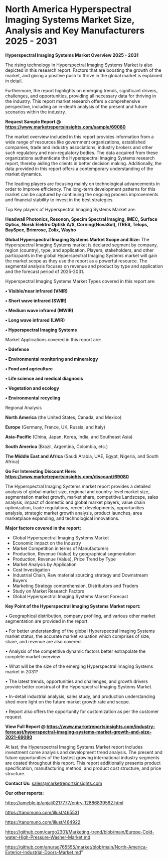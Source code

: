# North America Hyperspectral Imaging Systems Market Size, Analysis and Key Manufacturers 2025 - 2031

<Strong> Hyperspectral Imaging Systems Market Overview 2025 - 2031</strong>

The rising technology in Hyperspectral Imaging Systems Market is also depicted in this research report. Factors that are boosting the growth of the market, and giving a positive push to thrive in the global market is explained in detail.

Furthermore, the report highlights on emerging trends, significant drivers, challenges, and opportunities, providing all necessary data for thriving in the industry. This report market research offers a comprehensive perspective, including an in-depth analysis of the present and future scenarios within the industry.

<strong>Request Sample Report @ <a href=https://www.marketreportsinsights.com/sample/69080>https://www.marketreportsinsights.com/sample/69080</a></strong>

The market overview included in this report provides information from a wide range of resources like government organizations, established companies, trade and industry associations, industry brokers and other such regulatory and non-regulatory bodies. The data acquired from these organizations authenticate the Hyperspectral Imaging Systems research report, thereby aiding the clients in better decision making. Additionally, the data provided in this report offers a contemporary understanding of the market dynamics.

The leading players are focusing mainly on technological advancements in order to improve efficiency. The long-term development patterns for this market can be captured by continuing the ongoing process improvements and financial stability to invest in the best strategies.

Top Key players of Hyperspectral Imaging Systems Market are:

<strong>Headwall Photonics, Resonon, Specim Spectral Imaging, IMEC, Surface Optics, Norsk Elektro Optikk A/S, Corning(NovaSol), ITRES, Telops, BaySpec, Brimrose, Zolix, Wayho</strong>

<strong><b>Global Hyperspectral Imaging Systems Market Scope and Size:</b></strong>
The Hyperspectral Imaging Systems market is declared segment by company, region (country), type, and application. Players, stakeholders, and other participants in the global Hyperspectral Imaging Systems market will gain the market scope as they use the report as a powerful resource. The segmental analysis focuses on revenue and product by type and application and the forecast period of 2025-2031.

Hyperspectral Imaging Systems Market Types covered in this report are:

<strong>• Visible/near infrared (VNIR)

• Short wave infrared (SWIR)

• Medium wave infrared (MWIR)

• Long wave infrared (LWIR)

• Hyperspectral Imaging Systems</strong>

Market Applications covered in this report are:

<strong>• Ddefense

• Environmental monitoring and mineralogy

• Food and agriculture

• Life science and medical diagnosis

• Vegetation and ecology

• Environmental recycling</strong> 

Regional Analysis

<strong>North America</strong> (the United States, Canada, and Mexico)

<strong>Europe</strong> (Germany, France, UK, Russia, and Italy)

<strong>Asia-Pacific</strong> (China, Japan, Korea, India, and Southeast Asia)

<strong>South America</strong> (Brazil, Argentina, Colombia, etc.)

<strong>The Middle East and Africa</strong> (Saudi Arabia, UAE, Egypt, Nigeria, and South Africa)

<strong>Go For Interesting Discount Here: <a href=https://www.marketreportsinsights.com/discount/69080>https://www.marketreportsinsights.com/discount/69080</a></strong>

The Hyperspectral Imaging Systems market report provides a detailed analysis of global market size, regional and country-level market size, segmentation market growth, market share, competitive Landscape, sales analysis, impact of domestic and global market players, value chain optimization, trade regulations, recent developments, opportunities analysis, strategic market growth analysis, product launches, area marketplace expanding, and technological innovations.

<strong><b>Major factors covered in the report:</b></strong>
<ul>
  <li>Global Hyperspectral Imaging Systems Market </li>
  <li>Economic Impact on the Industry</li>
  <li>Market Competition in terms of Manufacturers</li>
  <li>Production, Revenue (Value) by geographical segmentation</li>
  <li>Production, Revenue (Value), Price Trend by Type</li>
  <li>Market Analysis by Application</li>
  <li>Cost Investigation</li>
  <li>Industrial Chain, Raw material sourcing strategy and Downstream Buyers</li>
  <li>Marketing Strategy comprehension, Distributors and Traders</li>
  <li>Study on Market Research Factors</li>
  <li>Global Hyperspectral Imaging Systems Market Forecast</li>
</ul>

<strong><b>Key Point of the Hyperspectral Imaging Systems Market report:</b></strong>

• Geographical distribution, company profiling, and various other market segmentation are provided in the report.

• For better understanding of the global Hyperspectral Imaging Systems market status, the accurate market valuation which comprises of size, share, and revenue are also covered.

• Analysis of the competitive dynamic factors better extrapolate the complete market overview

• What will be the size of the emerging Hyperspectral Imaging Systems market in 2031?

• The latest trends, opportunities and challenges, and growth drivers provide better construal of the Hyperspectral Imaging Systems Market.

• In-detail industrial analysis, sales study, and production understanding shed more light on the future market growth rate and scope.

• Report also offers the opportunity for customization as per the customer request.

<strong><b>View Full Report @ <a href=https://www.marketreportsinsights.com/industry-forecast/hyperspectral-imaging-systems-market-growth-and-size-2021-69080>https://www.marketreportsinsights.com/industry-forecast/hyperspectral-imaging-systems-market-growth-and-size-2021-69080</a></b></strong>


At last, the Hyperspectral Imaging Systems Market report includes investment come analysis and development trend analysis. The present and future opportunities of the fastest growing international industry segments are coated throughout this report. This report additionally presents product specification, manufacturing method, and product cost structure, and price structure.

<strong>Contact Us:</strong>
sales@marketreportsinsights.com

<strong>Our other reports:</strong>

<a href=https://ameblo.jp/anjali0217777/entry-12886839582.html>https://ameblo.jp/anjali0217777/entry-12886839582.html</a>

<a href=https://tanomuno.com/illust/465531>https://tanomuno.com/illust/465531</a>

<a href=https://tanomuno.com/illust/464922>https://tanomuno.com/illust/464922</a>

<a href=https://github.com/cargo2301/Marketing-trend/blob/main/Europe-Cold-water-High-Pressure-Washer-Market.md>https://github.com/cargo2301/Marketing-trend/blob/main/Europe-Cold-water-High-Pressure-Washer-Market.md</a>

<a href=https://github.com/anurag765555/market/blob/main/North-America-Exterior-Industrial-Doors-Market.md>https://github.com/anurag765555/market/blob/main/North-America-Exterior-Industrial-Doors-Market.md</a>"
